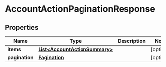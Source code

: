 # AccountActionPaginationResponse

## Properties
Name | Type | Description | Notes
------------ | ------------- | ------------- | -------------
**items** | [**List&lt;AccountActionSummary&gt;**](AccountActionSummary.md) |  |  [optional]
**pagination** | [**Pagination**](Pagination.md) |  |  [optional]
